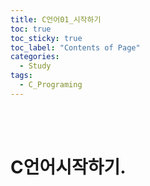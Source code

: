 ```yaml
---
title: C언어01_시작하기
toc: true
toc_sticky: true
toc_label: "Contents of Page"
categories:
  - Study
tags:
  - C_Programing
---
```



<br><br>

# C언어시작하기.
